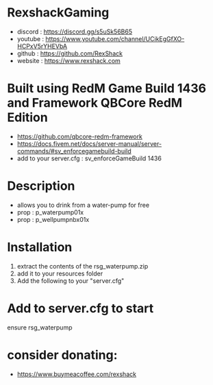 # RexshackGaming
- discord : https://discord.gg/s5uSk56B65
- youtube : https://www.youtube.com/channel/UCikEgGfXO-HCPxV5rYHEVbA
- github : https://github.com/RexShack
- website : https://www.rexshack.com

# Built using RedM Game Build 1436 and Framework QBCore RedM Edition
- https://github.com/qbcore-redm-framework
- https://docs.fivem.net/docs/server-manual/server-commands/#sv_enforcegamebuild-build
- add to your server.cfg : sv_enforceGameBuild 1436

# Description
- allows you to drink from a water-pump for free
- prop : p_waterpump01x
- prop : p_wellpumpnbx01x

# Installation
1. extract the contents of the rsg_waterpump.zip
2. add it to your resources folder
3. Add the following to your "server.cfg"

# Add to server.cfg to start
ensure rsg_waterpump

# consider donating:
- https://www.buymeacoffee.com/rexshack